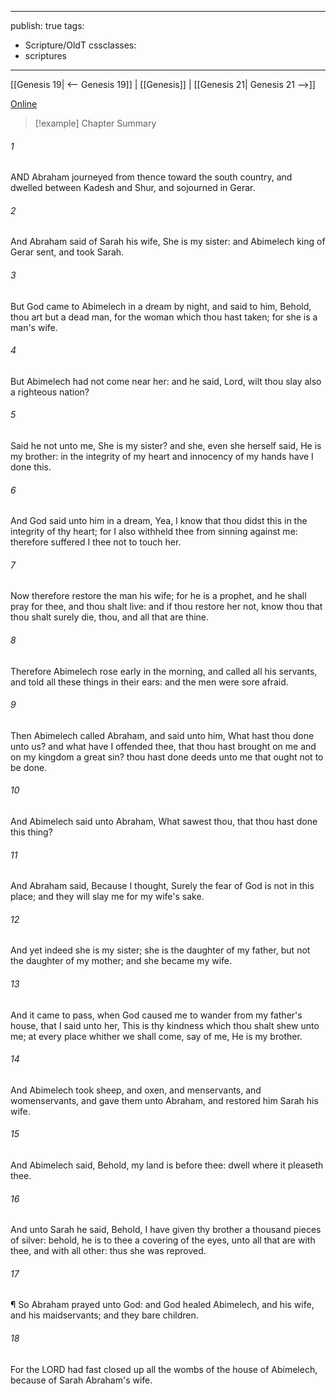 

---
publish: true
tags:
  - Scripture/OldT
cssclasses:
  - scriptures
---
[[Genesis 19| <-- Genesis 19]] | [[Genesis]] | [[Genesis 21| Genesis 21 -->]]

[Online](https://churchofjesuschrist.org/study/scriptures/ot/gen/20?lang=eng)

>[!example] Chapter Summary
>
###### 1
AND Abraham journeyed from thence toward the south country, and dwelled between Kadesh and Shur, and sojourned in Gerar.
###### 2
And Abraham said of Sarah his wife, She is my sister: and Abimelech king of Gerar sent, and took Sarah.
###### 3
But God came to Abimelech in a dream by night, and said to him, Behold, thou art but a dead man, for the woman which thou hast taken; for she is a man's wife.
###### 4
But Abimelech had not come near her: and he said, Lord, wilt thou slay also a righteous nation?
###### 5
Said he not unto me, She is my sister?  and she, even she herself said, He is my brother: in the integrity of my heart and innocency of my hands have I done this.
###### 6
And God said unto him in a dream, Yea, I know that thou didst this in the integrity of thy heart; for I also withheld thee from sinning against me: therefore suffered I thee not to touch her.
###### 7
Now therefore restore the man his wife; for he is a prophet, and he shall pray for thee, and thou shalt live: and if thou restore her not, know thou that thou shalt surely die, thou, and all that are thine.
###### 8
Therefore Abimelech rose early in the morning, and called all his servants, and told all these things in their ears: and the men were sore afraid.
###### 9
Then Abimelech called Abraham, and said unto him, What hast thou done unto us?  and what have I offended thee, that thou hast brought on me and on my kingdom a great sin?  thou hast done deeds unto me that ought not to be done.
###### 10
And Abimelech said unto Abraham, What sawest thou, that thou hast done this thing?
###### 11
And Abraham said, Because I thought, Surely the fear of God is not in this place; and they will slay me for my wife's sake.
###### 12
And yet indeed she is my sister; she is the daughter of my father, but not the daughter of my mother; and she became my wife.
###### 13
And it came to pass, when God caused me to wander from my father's house, that I said unto her, This is thy kindness which thou shalt shew unto me; at every place whither we shall come, say of me, He is my brother.
###### 14
And Abimelech took sheep, and oxen, and menservants, and womenservants, and gave them unto Abraham, and restored him Sarah his wife.
###### 15
And Abimelech said, Behold, my land is before thee: dwell where it pleaseth thee.
###### 16
And unto Sarah he said, Behold, I have given thy brother a thousand pieces of silver: behold, he is to thee a covering of the eyes, unto all that are with thee, and with all other: thus she was reproved.
###### 17
¶ So Abraham prayed unto God: and God healed Abimelech, and his wife, and his maidservants; and they bare children.
###### 18
For the LORD had fast closed up all the wombs of the house of Abimelech, because of Sarah Abraham's wife.



